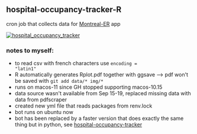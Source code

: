 ## hospital-occupancy-tracker-R
cron job that collects data for <a href = "https://github.com/jlomako/Montreal-ER">Montreal-ER</a> app

[![hospital_occupancy_tracker](https://github.com/jlomako/hospital-occupancy-tracker-R/actions/workflows/main.yml/badge.svg)](https://github.com/jlomako/hospital-occupancy-tracker-R/actions/workflows/main.yml)


### notes to myself:
* to read csv with french characters use <code>encoding = "latin1"</code>
* R automatically generates Rplot.pdf together with ggsave --> pdf won't be saved with <code>git add data/* img/*</code>
* runs on macos-11 since GH stopped supporting macos-10.15
* data source wasn't available from Sep 15-19, replaced missing data with data from pdfscraper
* created new yml file that reads packages from renv.lock
* bot runs on ubuntu now
* bot has been replaced by a faster version that does exactly the same thing but in python, see <a href = "https://github.com/jlomako/hospital-occupancy-tracker">hospital-occupancy-tracker</a>
